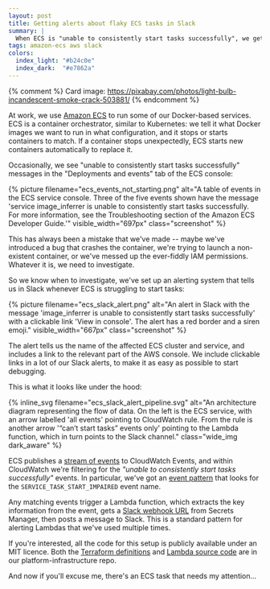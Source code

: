 ```yaml
---
layout: post
title: Getting alerts about flaky ECS tasks in Slack
summary: |
  When ECS is "unable to consistently start tasks successfully", we get a Slack alert that tells us to investigate.
tags: amazon-ecs aws slack
colors:
  index_light: "#b24c0e"
  index_dark:  "#e7862a"
---
```


{% comment %}
  Card image: https://pixabay.com/photos/light-bulb-incandescent-smoke-crack-503881/
{% endcomment %}

At work, we use [Amazon ECS] to run some of our Docker-based services.
ECS is a container orchestrator, similar to Kubernetes: we tell it what Docker images we want to run in what configuration, and it stops or starts containers to match.
If a container stops unexpectedly, ECS starts new containers automatically to replace it.

Occasionally, we see "unable to consistently start tasks successfully" messages in the "Deployments and events" tab of the ECS console:

{%
  picture
  filename="ecs_events_not_starting.png"
  alt="A table of events in the ECS service console. Three of the five events shown have the message 'service image_inferrer is unable to consistently start tasks successfully. For more information, see the Troubleshooting section of the Amazon ECS Developer Guide.'"
  visible_width="697px"
  class="screenshot"
%}

This has always been a mistake that we've made -- maybe we've introduced a bug that crashes the container, we're trying to launch a non-existent container, or we've messed up the ever-fiddly IAM permissions.
Whatever it is, we need to investigate.

So we know when to investigate, we've set up an alerting system that tells us in Slack whenever ECS is struggling to start tasks:

{%
  picture
  filename="ecs_slack_alert.png"
  alt="An alert in Slack with the message 'image_inferrer is unable to consistently start tasks successfully' with a clickable link 'View in console'. The alert has a red border and a siren emoji."
  visible_width="667px"
  class="screenshot"
%}

The alert tells us the name of the affected ECS cluster and service, and includes a link to the relevant part of the AWS console.
We include clickable links in a lot of our Slack alerts, to make it as easy as possible to start debugging.

This is what it looks like under the hood:

{%
  inline_svg
  filename="ecs_slack_alert_pipeline.svg"
  alt="An architecture diagram representing the flow of data. On the left is the ECS service, with an arrow labelled 'all events' pointing to CloudWatch rule. From the rule is another arrow '“can’t start tasks” events only' pointing to the Lambda function, which in turn points to the Slack channel."
  class="wide_img dark_aware"
%}

ECS publishes a [stream of events][events] to CloudWatch Events, and within CloudWatch we're filtering for the *"unable to consistently start tasks successfully"* events.
In particular, we've got an [event pattern] that looks for the `SERVICE_TASK_START_IMPAIRED` event name.

Any matching events trigger a Lambda function, which extracts the key information from the event, gets a [Slack webhook URL] from Secrets Manager, then posts a message to Slack.
This is a standard pattern for alerting Lambdas that we've used multiple times.

If you're interested, all the code for this setup is publicly available under an MIT licence.
Both the [Terraform definitions] and [Lambda source code] are in our platform-infrastructure repo.

And now if you'll excuse me, there's an ECS task that needs my attention…

[Amazon ECS]: https://docs.aws.amazon.com/AmazonECS/latest/developerguide/Welcome.html
[events]: https://docs.aws.amazon.com/AmazonECS/latest/developerguide/ecs_cwe_events.html#ecs_service_events_warn_type
[event pattern]: https://docs.aws.amazon.com/AmazonCloudWatch/latest/events/CloudWatchEventsandEventPatterns.html
[Slack webhook URL]: https://api.slack.com/messaging/webhooks
[Terraform definitions]: https://github.com/wellcomecollection/platform-infrastructure/tree/main/monitoring/terraform/modules/slack_alert_on_ecs_tasks_not_starting
[Lambda source code]: https://github.com/wellcomecollection/platform-infrastructure/blob/main/monitoring/slack_alerts/ecs_tasks_cant_start_alert/src/ecs_tasks_cant_start_alert.py
